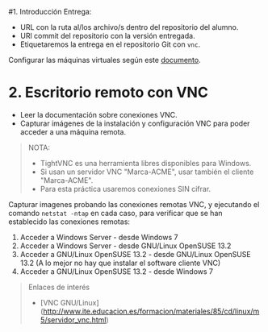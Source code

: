 
#1. Introducción
Entrega:
* URL con la ruta al/los archivo/s dentro del repositorio del alumno.
* URl commit del repositorio con la versión entregada.
* Etiquetaremos la entrega en el repositorio Git con `vnc`.

Configurar las máquinas virtuales según este [documento](../../global/configuracion-aula108.md).

# 2. Escritorio remoto con VNC

* Leer la documentación sobre conexiones VNC.
* Capturar imágenes de la instalación y configuración VNC para poder acceder a una máquina remota.

> NOTA:
>
> * TightVNC es una herramienta libres disponibles para Windows.
> * Si usan un servidor VNC "Marca-ACME", usar también el cliente "Marca-ACME".
> * Para esta práctica usaremos conexiones SIN cifrar.
>

Capturar imagenes probando las conexiones remotas VNC, y ejecutando el
comando `netstat -ntap` en cada caso, para verificar que se han establecido
las conexiones remotas:

1. Acceder a Windows Server - desde Windows 7
1. Acceder a Windows Server - desde GNU/Linux OpenSUSE 13.2
1. Acceder a GNU/Linux OpenSUSE 13.2 - desde GNU/Linux OpenSUSE 13.2 (A lo mejor no hay que instalar el software cliente VNC)
1. Acceder a GNU/Linux OpenSUSE 13.2 - desde Windows 7

> Enlaces de interés
>
> * [VNC GNU/Linux] (http://www.ite.educacion.es/formacion/materiales/85/cd/linux/m5/servidor_vnc.html)
